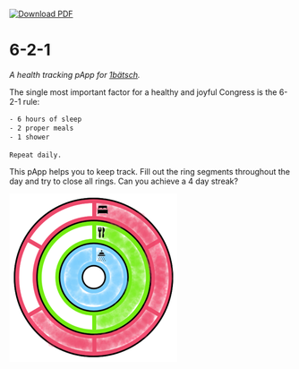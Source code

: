 [![Download PDF](https://img.shields.io/badge/download-pdf-green.svg)](https://github.com/1maetsch/6-2-1/raw/master/files/6-2-1.pdf)

# 6-2-1
*A health tracking pApp for [1bätsch](https://github.com/1baetsch/1baetsch).*

The single most important factor for a healthy and joyful Congress is the 6-2-1 rule:

```
- 6 hours of sleep
- 2 proper meals
- 1 shower

Repeat daily.
```

This pApp helps you to keep track. Fill out the ring segments throughout the day and try to close all rings. Can you achieve a 4 day streak?

![Example: 4 hours sleep, 1 meal, 1 shower](https://raw.githubusercontent.com/1maetsch/6-2-1/master/files/4-1-1.png)
